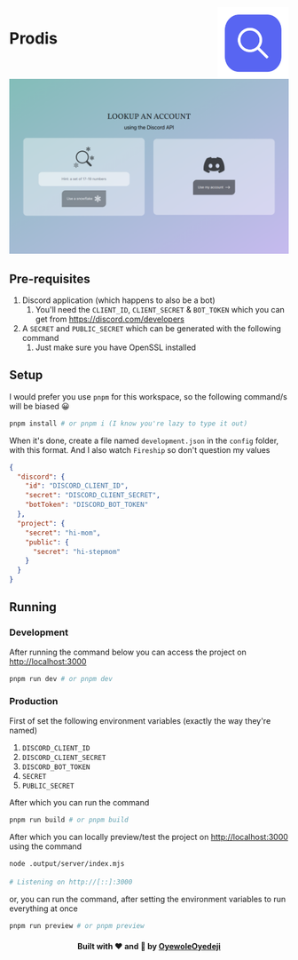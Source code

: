 <img src="public/logo.svg" width=128 align="right" />

# Prodis

![Project preview](preview.png)

## Pre-requisites

1. Discord application (which happens to also be a bot)
   1. You'll need the `CLIENT_ID`, `CLIENT_SECRET` & `BOT_TOKEN` which you can get from <https://discord.com/developers>
2. A `SECRET` and `PUBLIC_SECRET` which can be generated with the following command
   1. Just make sure you have OpenSSL installed

## Setup

I would prefer you use `pnpm` for this workspace, so the following command/s will be biased 😀

```bash
pnpm install # or pnpm i (I know you're lazy to type it out)
```

When it's done, create a file named `development.json` in the `config` folder, with this format.
And I also watch `Fireship` so don't question my values

```json
{
  "discord": {
    "id": "DISCORD_CLIENT_ID",
    "secret": "DISCORD_CLIENT_SECRET",
    "botToken": "DISCORD_BOT_TOKEN"
  },
  "project": {
    "secret": "hi-mom",
    "public": {
      "secret": "hi-stepmom"
    }
  }
}
```

## Running

### Development

After running the command below you can access the project on <http://localhost:3000>

```bash
pnpm run dev # or pnpm dev
```

### Production

First of set the following environment variables (exactly the way they're named)

1. `DISCORD_CLIENT_ID`
2. `DISCORD_CLIENT_SECRET`
3. `DISCORD_BOT_TOKEN`
4. `SECRET`
5. `PUBLIC_SECRET`

After which you can run the command

```bash
pnpm run build # or pnpm build
```

After which you can locally preview/test the project on <http://localhost:3000> using the command

```bash
node .output/server/index.mjs

# Listening on http://[::]:3000
```

or, you can run the command, after setting the environment variables to run everything at once

```bash
pnpm run preview # or pnpm preview
```

<h4 style="text-align: center">Built with ❤️ and 🍞 by <a href="https://github.com/OyewoleOyedeji" target="_blank">OyewoleOyedeji</a></h4>
